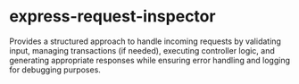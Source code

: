 # express-request-inspector
Provides a structured approach to handle incoming requests by validating input, managing transactions (if needed), executing controller logic, and generating appropriate responses while ensuring error handling and logging for debugging purposes.
